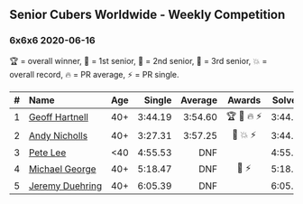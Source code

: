 ## Senior Cubers Worldwide - Weekly Competition
### 6x6x6 2020-06-16

🏆 = overall winner, 🥇 = 1st senior, 🥈 = 2nd senior, 🥉 = 3rd senior, 💥 = overall record, 🔥 = PR average, ⚡ = PR single.

| # | Name | Age | Single | Average | Awards | Solve 1 | Solve 2 | Solve 3 | Video |
| :--: | :-- | :--: | --: | --: | :--: | --: | --: | --: | :-- |
| 1 | [<span style="white-space: nowrap">Geoff Hartnell</span>](../../persons/geoff_hartnell/666.md) | 40+ | 3:44.19 | 3:54.60 | <span style="white-space: nowrap">🏆 🥇 🔥 ⚡</span> | 3:44.19 | 4:04.88 | 3:54.74 | [Link](https://www.facebook.com/events/256188575607890/permalink/257143898845691/) |
| 2 | [<span style="white-space: nowrap">Andy Nicholls</span>](../../persons/andy_nicholls/666.md) | 40+ | 3:27.31 | 3:57.25 | <span style="white-space: nowrap">🥈 💥 ⚡</span> | 3:44.00 | 3:27.31 | 4:40.43 | [Link](https://www.facebook.com/events/256188575607890/permalink/258506008709480/) |
| 3 | [<span style="white-space: nowrap">Pete Lee</span>](../../persons/pete_lee/666.md) | <40 | 4:55.53 | DNF |  | 4:55.53 | 5:38.96 | DNS | [Link](https://www.facebook.com/events/256188575607890/permalink/257231552170259/) |
| 4 | [<span style="white-space: nowrap">Michael George</span>](../../persons/michael_george/666.md) | 40+ | 5:18.47 | DNF | <span style="white-space: nowrap">🥉 ⚡</span> | 5:18.47 | DNS | DNS | [Link](https://www.facebook.com/events/256188575607890/permalink/257847418775339/) |
| 5 | [<span style="white-space: nowrap">Jeremy Duehring</span>](../../persons/jeremy_duehring/666.md) | 40+ | 6:05.39 | DNF |  | 6:05.39 | DNS | DNS | [Link](https://www.facebook.com/jeremy.duehring/videos/10160135294342846/) |

<!-- Global site tag (gtag.js) - Google Analytics -->
<script async src="https://www.googletagmanager.com/gtag/js?id=UA-86348435-3"></script>
<script>window.dataLayer = window.dataLayer || []; function gtag() {dataLayer.push(arguments);} gtag('js', new Date()); gtag('config', 'UA-86348435-3');</script>
